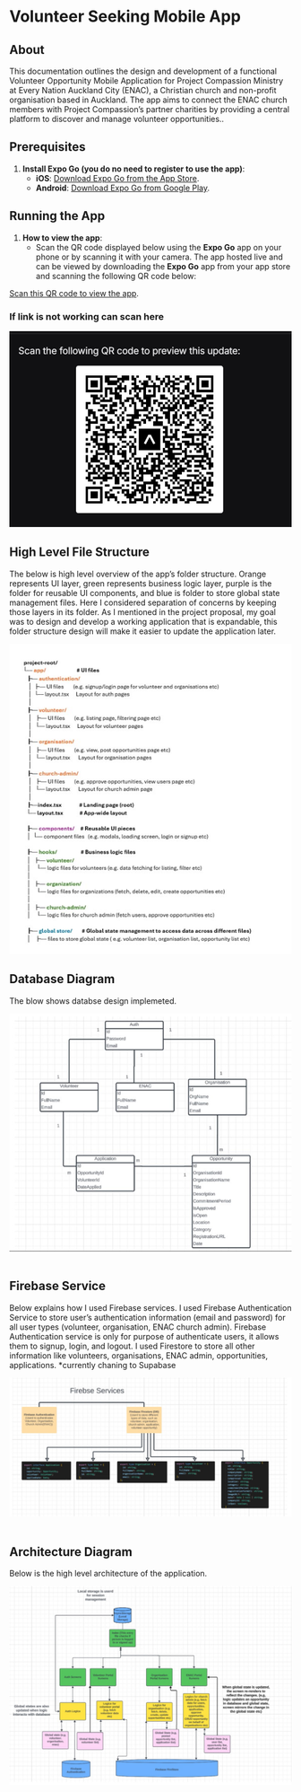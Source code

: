 # Volunteer Seeking Mobile App

## About

This documentation outlines the design and development of a functional Volunteer Opportunity Mobile Application for Project Compassion Ministry at Every Nation Auckland City (ENAC), a Christian church and non-profit organisation based in Auckland. The app aims to connect the ENAC church members with Project Compassion’s partner charities by providing a central platform to discover and manage volunteer opportunities.. <br />

## Prerequisites

1. **Install Expo Go (you do no need to register to use the app)**:
   - **iOS**: [Download Expo Go from the App Store](https://apps.apple.com/us/app/expo-go/id982107779).
   - **Android**: [Download Expo Go from Google Play](https://play.google.com/store/apps/details?id=host.exp.exponent).<br />

## Running the App

1. **How to view the app**:
   - Scan the QR code displayed below using the **Expo Go** app on your phone or by scanning it with your camera.
     The app hosted live and can be viewed by downloading the **Expo Go** app from your app store and scanning the following QR code below:

[Scan this QR code to view the app](https://expo.dev/preview/update?message=Fix+bug+in+login+screen&updateRuntimeVersion=1.0.0&createdAt=2025-08-10T09%3A59%3A33.583Z&slug=exp&projectId=ba97eb8d-f733-4ac9-b817-975a16122842&group=80ae8c98-d873-4f64-b566-1754e83e5d33https://expo.dev/preview/update?message=SDK+updated&updateRuntimeVersion=1.0.0&createdAt=2025-09-28T23%3A58%3A48.422Z&slug=exp&projectId=18eb286a-729b-4319-ab6f-e037c849b6a1&group=1a5f38ae-f4e5-4d87-a45b-074c13452d75).

### If link is not working can scan here

![QR code](./QRcode.jpg)<br />

## High Level File Structure

The below is high level overview of the app’s folder structure. Orange represents UI layer, green represents business logic layer, purple is the folder for reusable UI components, and blue is folder to store global state management files. Here I considered separation of concerns by keeping those layers in its folder. As I mentioned in the project proposal, my goal was to design and develop a working application that is expandable, this folder structure design will make it easier to update the application later.

![alt text](./folderStructure.jpg)<br />

## Database Diagram

The blow shows databse design implemeted.

![alt text](./databaseDiagram.jpg)<br /><br/>

## Firebase Service

Below explains how I used Firebase services. I used Firebase Authentication Service to store user’s authentication information (email and password) for all user types (volunteer, organisation, ENAC church admin). Firebase Authentication service is only for purpose of authenticate users, it allows them to signup, login, and logout. I used Firestore to store all other information like volunteers, organisations, ENAC admin, opportunities, applications. \*currently chaning to Supabase

![alt text](./firebaseService.jpg)<br /><br/>

## Architecture Diagram

Below is the high level architecture of the application.

![alt text](./archtectureDiagram.jpg)<br /><br/>
